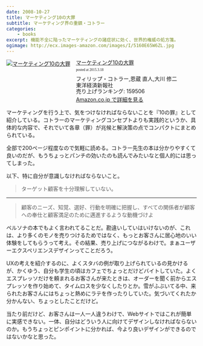 ```yaml
---
date: 2008-10-27
title: マーケティング10の大罪
subtitle: マーケティング界の重鎮・コトラー
categories: 
    - books
excerpt: 機能不全に陥ったマーケティングの諸症状に効く、世界的権威の処方箋。
ogimage: http://ecx.images-amazon.com/images/I/5160E65W6ZL.jpg
---
```


<div class="azlink-box"><div class="azlink-image" style="float:left"><a href="http://www.amazon.co.jp/exec/obidos/ASIN/4492555293/warikiru-22/" name="azlinklink" target="_blank"><img src="http://ecx.images-amazon.com/images/I/5160E65W6ZL._SL160_.jpg" alt="マーケティング10の大罪" style="border:none" /></a></div><div class="azlink-info" style="float:left;margin-left:15px;line-height:120%"><div class="azlink-name" style="margin-bottom:10px;line-height:120%"><a href="http://www.amazon.co.jp/exec/obidos/ASIN/4492555293/warikiru-22/" name="azlinklink" target="_blank">マーケティング10の大罪</a><div class="azlink-powered-date" style="font-size:7pt;margin-top:5px;font-family:verdana;line-height:120%">posted at 2015.3.18</div></div><div class="azlink-detail">フィリップ・コトラー,恩蔵 直人,大川 修二<br />東洋経済新報社<br />売り上げランキング: 159506<br /></div><div class="azlink-link" style="margin-top:5px"><a href="http://www.amazon.co.jp/exec/obidos/ASIN/4492555293/warikiru-22/" target="_blank">Amazon.co.jp で詳細を見る</a></div></div><div class="azlink-footer" style="clear:left"></div></div>

マーケティングを行う上で、気をつけなければならないことを『10の罪』として紹介している。コトラーのマーケティングコンセプトよりも実践的というか、具体的な内容で、それでいて各章（罪）が兆候と解決策の点でコンパクトにまとめられている。

全部で200ページ程度なので気軽に読める。コトラー先生の本は分かりやすくて良いのだが、もうちょっとパンチの効いたのも読んでみたいなと個人的には思ってしまった。

以下、特に自分が意識しなければならないこと。

> ターゲット顧客を十分理解していない。

***

> 顧客のニーズ、知覚、選好、行動を明確に把握し、すべての関係者が顧客への奉仕と顧客満足のために邁進するような動機づけよ


ペルソナの本でもよく言われてることだ。勘違いしていはいけないのが、これは、より多くのモノを売りつけるためではなく、もっとお客さんに居心地のいい体験をしてもらうって考え。その結果、売り上げにつながるわけで。まぁユーザーエクスペリエンスデザインってことだろう。

UXの考えを紹介するのに、よくスタバの例が取り上げられているの見かけるが、かくゆう、自分も学生の頃はカフェでちょっとだけどバイトしていた。よくエスプレッソだけを頼まれるお客さんが来たときは、オーダーを聞く前からエスプレッソを作り始めて、タイムロスを少なくしたりとか。雪がふぶいてる中、来られたお客さんにはちょっと熱めにラテを作ったりしていた。気づいてくれたか分かんない、ちょっとしたことだけど。

当たり前だけど、お客さんは一人一人違うわけで、Webサイトではこれが簡単に実感できない。一体、自分はどういう人に向けてデザインしなければならないのか。もうちょっとピンポイントに分かれば、今より良いデザインができるのではないかなと思った。